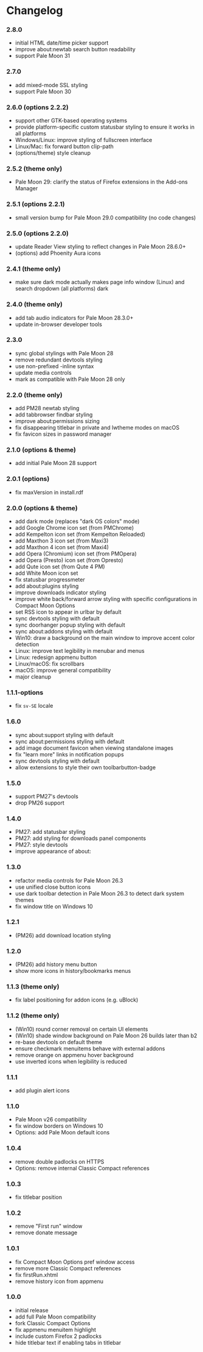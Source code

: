 # Changelog

### 2.8.0
- initial HTML date/time picker support
- improve about:newtab search button readability
- support Pale Moon 31

### 2.7.0
- add mixed-mode SSL styling
- support Pale Moon 30

### 2.6.0 (options 2.2.2)
- support other GTK-based operating systems
- provide platform-specific custom statusbar styling to ensure it works in all platforms
- Windows/Linux: improve styling of fullscreen interface
- Linux/Mac: fix forward button clip-path
- (options/theme) style cleanup

### 2.5.2 (theme only)
- Pale Moon 29: clarify the status of Firefox extensions in the Add-ons Manager

### 2.5.1 (options 2.2.1)
- small version bump for Pale Moon 29.0 compatibility (no code changes)

### 2.5.0 (options 2.2.0)
- update Reader View styling to reflect changes in Pale Moon 28.6.0+
- (options) add Phoenity Aura icons

### 2.4.1 (theme only)
- make sure dark mode actually makes page info window (Linux) and search dropdown (all platforms) dark

### 2.4.0 (theme only)
- add tab audio indicators for Pale Moon 28.3.0+
- update in-browser developer tools

### 2.3.0
- sync global stylings with Pale Moon 28
- remove redundant devtools styling
- use non-prefixed -inline syntax
- update media controls
- mark as compatible with Pale Moon 28 only

### 2.2.0 (theme only)
- add PM28 newtab styling
- add tabbrowser findbar styling
- improve about:permissions sizing
- fix disappearing titlebar in private and lwtheme modes on macOS
- fix favicon sizes in password manager

### 2.1.0 (options & theme)
- add initial Pale Moon 28 support

### 2.0.1 (options)
- fix maxVersion in install.rdf

### 2.0.0 (options & theme)
- add dark mode (replaces "dark OS colors" mode)
- add Google Chrome icon set (from PMChrome)
- add Kempelton icon set (from Kempelton Reloaded)
- add Maxthon 3 icon set (from Maxi3)
- add Maxthon 4 icon set (from Maxi4)
- add Opera (Chromium) icon set (from PMOpera)
- add Opera (Presto) icon set (from Opresto)
- add Qute icon set (from Qute 4 PM)
- add White Moon icon set
- fix statusbar progressmeter
- add about:plugins styling
- improve downloads indicator styling
- improve white back/forward arrow styling with specific configurations in Compact Moon Options
- set RSS icon to appear in urlbar by default
- sync devtools styling with default
- sync doorhanger popup styling with default
- sync about:addons styling with default
- Win10: draw a background on the main window to improve accent color detection
- Linux: improve text legibility in menubar and menus
- Linux: redesign appmenu button
- Linux/macOS: fix scrollbars
- macOS: improve general compatibility
- major cleanup

### 1.1.1-options
- fix `sv-SE` locale

### 1.6.0
- sync about:support styling with default
- sync about:permissions styling with default
- add image document favicon when viewing standalone images
- fix "learn more" links in notification popups
- sync devtools styling with default
- allow extensions to style their own toolbarbutton-badge

### 1.5.0
- support PM27's devtools
- drop PM26 support

### 1.4.0
- PM27: add statusbar styling
- PM27: add styling for downloads panel components
- PM27: style devtools
- improve appearance of about:

### 1.3.0
- refactor media controls for Pale Moon 26.3
- use unified close button icons
- use dark toolbar detection in Pale Moon 26.3 to detect dark system themes
- fix window title on Windows 10

### 1.2.1
- (PM26) add download location styling

### 1.2.0
- (PM26) add history menu button
- show more icons in history/bookmarks menus

### 1.1.3 (theme only)
- fix label positioning for addon icons (e.g. uBlock)

### 1.1.2 (theme only)
- (Win10) round corner removal on certain UI elements
- (Win10) shade window background on Pale Moon 26 builds later than b2
- re-base devtools on default theme
- ensure checkmark menuitems behave with external addons
- remove orange on appmenu hover background
- use inverted icons when legibility is reduced

### 1.1.1
- add plugin alert icons

### 1.1.0
- Pale Moon v26 compatibility
- fix window borders on Windows 10
- Options: add Pale Moon default icons

### 1.0.4
- remove double padlocks on HTTPS
- Options: remove internal Classic Compact references

### 1.0.3
- fix titlebar position

### 1.0.2
- remove "First run" window
- remove donate message

### 1.0.1
- fix Compact Moon Options pref window access
- remove more Classic Compact references
- fix firstRun.xhtml
- remove history icon from appmenu

### 1.0.0
- initial release
- add full Pale Moon compatibility
- fork Classic Compact Options
- fix appmenu menuitem highlight
- include custom Firefox 2 padlocks
- hide titlebar text if enabling tabs in titlebar
